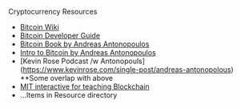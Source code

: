 Cryptocurrency Resources

- [Bitcoin Wiki](https://en.bitcoin.it/wiki/Main_Page)
- [Bitcoin Developer Guide](https://bitcoin.org/en/developer-guide)
- [Bitcoin Book by Andreas Antonopoulos](https://github.com/bitcoinbook/bitcoinbook)
- [Intro to Bitcoin by Andreas Antonopoulos](https://www.youtube.com/watch?v=qkxdys-Ek9U) 
- [Kevin Rose Podcast /w Antonopouls] (https://www.kevinrose.com/single-post/andreas-antonopolous) **Some overlap with above
- [MIT interactive for teaching Blockchain](http://blockchain.mit.edu/how-blockchain-works)
- ...Items in Resource directory